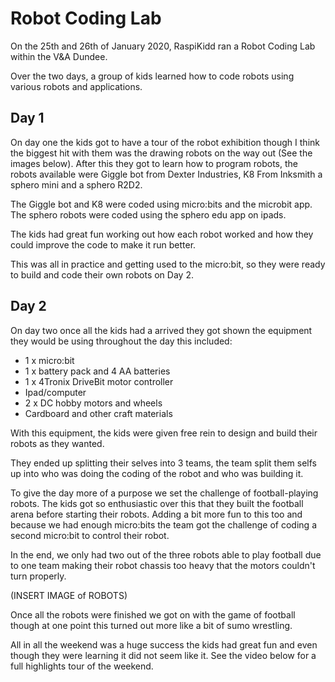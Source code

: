 # Robot Coding Lab

On the 25th and 26th of January 2020, RaspiKidd ran a Robot Coding Lab within the V&A Dundee. 

Over the two days, a group of kids learned how to code robots using various robots and applications.

## Day 1
On day one the kids got to have a tour of the robot exhibition though I think the biggest hit with them was the drawing robots on the way out (See the images below). After this they got to learn how to program robots, the robots available were Giggle bot from Dexter Industries, K8 From Inksmith a sphero mini and a sphero R2D2.

The Giggle bot and K8 were coded using micro:bits and the microbit app. The sphero robots were coded using the sphero edu app on ipads.

The kids had great fun working out how each robot worked and how they could improve the code to make it run better.

This was all in practice and getting used to the micro:bit, so they were ready to build and code their own robots on Day 2.

## Day 2
On day two once all the kids had a arrived they got shown the equipment they would be using throughout the day this included:

* 1 x micro:bit
* 1 x battery pack and 4 AA batteries
* 1 x 4Tronix DriveBit motor controller
* Ipad/computer
* 2 x DC hobby motors and wheels
* Cardboard and other craft materials

With this equipment, the kids were given free rein to design and build their robots as they wanted. 

They ended up splitting their selves into 3 teams, the team split them selfs up into who was doing the coding of the robot and who was building it. 

To give the day more of a purpose we set the challenge of football-playing robots. The kids got so enthusiastic over this that they built the football arena before starting their robots. Adding a bit more fun to this too and because we had enough micro:bits the team got the challenge of coding a second micro:bit to control their robot.

In the end, we only had two out of the three robots able to play football due to one team making their robot chassis too heavy that the motors couldn't turn properly.

(INSERT IMAGE of ROBOTS)

Once all the robots were finished we got on with the game of football though at one point this turned out more like a bit of sumo wrestling.

All in all the weekend was a huge success the kids had great fun and even though they were learning it did not seem like it.
See the video below for a full highlights tour of the weekend.
